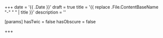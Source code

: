 +++
date = '{{ .Date }}'
draft = true
title = '{{ replace .File.ContentBaseName "-" " " | title }}'
description = ''

[params]
  hasTwic = false
  hasObscure = false
  
+++
